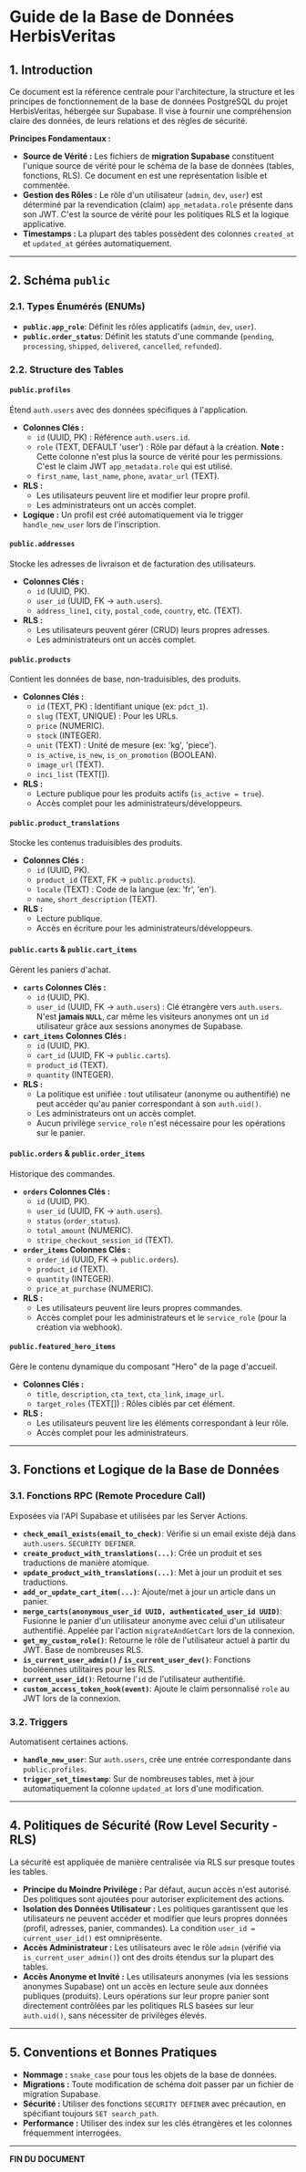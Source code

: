 # Guide de la Base de Données HerbisVeritas

## 1. Introduction

Ce document est la référence centrale pour l'architecture, la structure et les principes de fonctionnement de la base de données PostgreSQL du projet HerbisVeritas, hébergée sur Supabase. Il vise à fournir une compréhension claire des données, de leurs relations et des règles de sécurité.

**Principes Fondamentaux :**

- **Source de Vérité :** Les fichiers de **migration Supabase** constituent l'unique source de vérité pour le schéma de la base de données (tables, fonctions, RLS). Ce document en est une représentation lisible et commentée.
- **Gestion des Rôles :** Le rôle d'un utilisateur (`admin`, `dev`, `user`) est déterminé par la revendication (claim) `app_metadata.role` présente dans son JWT. C'est la source de vérité pour les politiques RLS et la logique applicative.
- **Timestamps :** La plupart des tables possèdent des colonnes `created_at` et `updated_at` gérées automatiquement.

---

## 2. Schéma `public`

### 2.1. Types Énumérés (ENUMs)

- **`public.app_role`**: Définit les rôles applicatifs (`admin`, `dev`, `user`).
- **`public.order_status`**: Définit les statuts d'une commande (`pending`, `processing`, `shipped`, `delivered`, `cancelled`, `refunded`).

### 2.2. Structure des Tables

#### `public.profiles`

Étend `auth.users` avec des données spécifiques à l'application.

- **Colonnes Clés :**
  - `id` (UUID, PK) : Référence `auth.users.id`.
  - `role` (TEXT, DEFAULT 'user') : Rôle par défaut à la création. **Note :** Cette colonne n'est plus la source de vérité pour les permissions. C'est le claim JWT `app_metadata.role` qui est utilisé.
  - `first_name`, `last_name`, `phone`, `avatar_url` (TEXT).
- **RLS :**
  - Les utilisateurs peuvent lire et modifier leur propre profil.
  - Les administrateurs ont un accès complet.
- **Logique :** Un profil est créé automatiquement via le trigger `handle_new_user` lors de l'inscription.

#### `public.addresses`

Stocke les adresses de livraison et de facturation des utilisateurs.

- **Colonnes Clés :**
  - `id` (UUID, PK).
  - `user_id` (UUID, FK -> `auth.users`).
  - `address_line1`, `city`, `postal_code`, `country`, etc. (TEXT).
- **RLS :**
  - Les utilisateurs peuvent gérer (CRUD) leurs propres adresses.
  - Les administrateurs ont un accès complet.

#### `public.products`

Contient les données de base, non-traduisibles, des produits.

- **Colonnes Clés :**
  - `id` (TEXT, PK) : Identifiant unique (ex: `pdct_1`).
  - `slug` (TEXT, UNIQUE) : Pour les URLs.
  - `price` (NUMERIC).
  - `stock` (INTEGER).
  - `unit` (TEXT) : Unité de mesure (ex: 'kg', 'piece').
  - `is_active`, `is_new`, `is_on_promotion` (BOOLEAN).
  - `image_url` (TEXT).
  - `inci_list` (TEXT[]).
- **RLS :**
  - Lecture publique pour les produits actifs (`is_active = true`).
  - Accès complet pour les administrateurs/développeurs.

#### `public.product_translations`

Stocke les contenus traduisibles des produits.

- **Colonnes Clés :**
  - `id` (UUID, PK).
  - `product_id` (TEXT, FK -> `public.products`).
  - `locale` (TEXT) : Code de la langue (ex: 'fr', 'en').
  - `name`, `short_description` (TEXT).
- **RLS :**
  - Lecture publique.
  - Accès en écriture pour les administrateurs/développeurs.

#### `public.carts` & `public.cart_items`

Gèrent les paniers d'achat.

- **`carts` Colonnes Clés :**
  - `id` (UUID, PK).
  - `user_id` (UUID, FK -> `auth.users`) : Clé étrangère vers `auth.users`. N'est **jamais `NULL`**, car même les visiteurs anonymes ont un `id` utilisateur grâce aux sessions anonymes de Supabase.
- **`cart_items` Colonnes Clés :**
  - `id` (UUID, PK).
  - `cart_id` (UUID, FK -> `public.carts`).
  - `product_id` (TEXT).
  - `quantity` (INTEGER).
- **RLS :**
  - La politique est unifiée : tout utilisateur (anonyme ou authentifié) ne peut accéder qu'au panier correspondant à son `auth.uid()`.
  - Les administrateurs ont un accès complet.
  - Aucun privilège `service_role` n'est nécessaire pour les opérations sur le panier.

#### `public.orders` & `public.order_items`

Historique des commandes.

- **`orders` Colonnes Clés :**
  - `id` (UUID, PK).
  - `user_id` (UUID, FK -> `auth.users`).
  - `status` (`order_status`).
  - `total_amount` (NUMERIC).
  - `stripe_checkout_session_id` (TEXT).
- **`order_items` Colonnes Clés :**
  - `order_id` (UUID, FK -> `public.orders`).
  - `product_id` (TEXT).
  - `quantity` (INTEGER).
  - `price_at_purchase` (NUMERIC).
- **RLS :**
  - Les utilisateurs peuvent lire leurs propres commandes.
  - Accès complet pour les administrateurs et le `service_role` (pour la création via webhook).

#### `public.featured_hero_items`

Gère le contenu dynamique du composant "Hero" de la page d'accueil.

- **Colonnes Clés :**
  - `title`, `description`, `cta_text`, `cta_link`, `image_url`.
  - `target_roles` (TEXT[]) : Rôles ciblés par cet élément.
- **RLS :**
  - Les utilisateurs peuvent lire les éléments correspondant à leur rôle.
  - Accès complet pour les administrateurs.

---

## 3. Fonctions et Logique de la Base de Données

### 3.1. Fonctions RPC (Remote Procedure Call)

Exposées via l'API Supabase et utilisées par les Server Actions.

- **`check_email_exists(email_to_check)`**: Vérifie si un email existe déjà dans `auth.users`. `SECURITY DEFINER`.
- **`create_product_with_translations(...)`**: Crée un produit et ses traductions de manière atomique.
- **`update_product_with_translations(...)`**: Met à jour un produit et ses traductions.
- **`add_or_update_cart_item(...)`**: Ajoute/met à jour un article dans un panier.
- **`merge_carts(anonymous_user_id UUID, authenticated_user_id UUID)`**: Fusionne le panier d'un utilisateur anonyme avec celui d'un utilisateur authentifié. Appelée par l'action `migrateAndGetCart` lors de la connexion.
- **`get_my_custom_role()`**: Retourne le rôle de l'utilisateur actuel à partir du JWT. Base de nombreuses RLS.
- **`is_current_user_admin()` / `is_current_user_dev()`**: Fonctions booléennes utilitaires pour les RLS.
- **`current_user_id()`**: Retourne l'`id` de l'utilisateur authentifié.
- **`custom_access_token_hook(event)`**: Ajoute le claim personnalisé `role` au JWT lors de la connexion.

### 3.2. Triggers

Automatisent certaines actions.

- **`handle_new_user`**: Sur `auth.users`, crée une entrée correspondante dans `public.profiles`.
- **`trigger_set_timestamp`**: Sur de nombreuses tables, met à jour automatiquement la colonne `updated_at` lors d'une modification.

---

## 4. Politiques de Sécurité (Row Level Security - RLS)

La sécurité est appliquée de manière centralisée via RLS sur presque toutes les tables.

- **Principe du Moindre Privilège :** Par défaut, aucun accès n'est autorisé. Des politiques sont ajoutées pour autoriser explicitement des actions.
- **Isolation des Données Utilisateur :** Les politiques garantissent que les utilisateurs ne peuvent accéder et modifier que leurs propres données (profil, adresses, panier, commandes). La condition `user_id = current_user_id()` est omniprésente.
- **Accès Administrateur :** Les utilisateurs avec le rôle `admin` (vérifié via `is_current_user_admin()`) ont des droits étendus sur la plupart des tables.
- **Accès Anonyme et Invité :** Les utilisateurs anonymes (via les sessions anonymes Supabase) ont un accès en lecture seule aux données publiques (produits). Leurs opérations sur leur propre panier sont directement contrôlées par les politiques RLS basées sur leur `auth.uid()`, sans nécessiter de privilèges élevés.

---

## 5. Conventions et Bonnes Pratiques

- **Nommage :** `snake_case` pour tous les objets de la base de données.
- **Migrations :** Toute modification de schéma doit passer par un fichier de migration Supabase.
- **Sécurité :** Utiliser des fonctions `SECURITY DEFINER` avec précaution, en spécifiant toujours `SET search_path`.
- **Performance :** Utiliser des index sur les clés étrangères et les colonnes fréquemment interrogées.

---

**FIN DU DOCUMENT**
